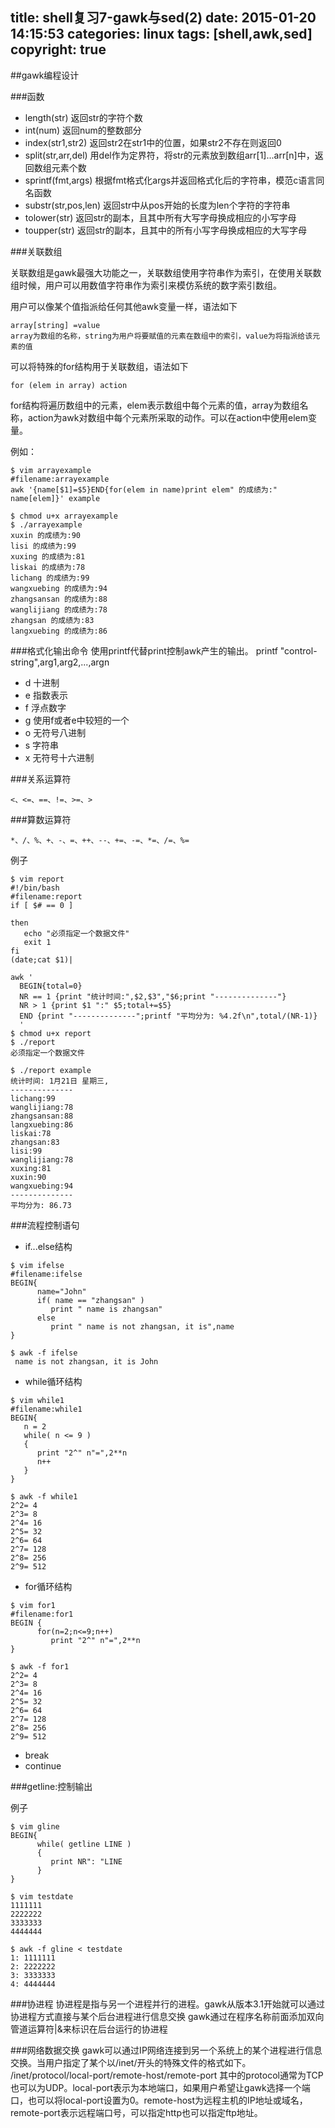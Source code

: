title: shell复习7-gawk与sed(2)
date: 2015-01-20 14:15:53
categories: linux
tags: [shell,awk,sed]
copyright: true
---

##gawk编程设计

###函数

- length(str)  返回str的字符个数
- int(num) 返回num的整数部分
- index(str1,str2) 返回str2在str1中的位置，如果str2不存在则返回0
- split(str,arr,del) 用del作为定界符，将str的元素放到数组arr[1]...arr[n]中，返回数组元素个数
- sprintf(fmt,args) 根据fmt格式化args并返回格式化后的字符串，模范c语言同名函数
- substr(str,pos,len) 返回str中从pos开始的长度为len个字符的字符串
- tolower(str) 返回str的副本，且其中所有大写字母换成相应的小写字母
- toupper(str) 返回str的副本，且其中的所有小写字母换成相应的大写字母

###关联数组

关联数组是gawk最强大功能之一，关联数组使用字符串作为索引，在使用关联数组时候，用户可以用数值字符串作为索引来模仿系统的数字索引数组。

用户可以像某个值指派给任何其他awk变量一样，语法如下

````
array[string] =value
array为数组的名称，string为用户将要赋值的元素在数组中的索引，value为将指派给该元素的值
````
可以将特殊的for结构用于关联数组，语法如下

````
for (elem in array) action
````
for结构将遍历数组中的元素，elem表示数组中每个元素的值，array为数组名称，action为awk对数组中每个元素所采取的动作。可以在action中使用elem变量。

例如：

````shell
$ vim arrayexample
#filename:arrayexample
awk '{name[$1]=$5}END{for(elem in name)print elem" 的成绩为:" name[elem]}' example

$ chmod u+x arrayexample
$ ./arrayexample
xuxin 的成绩为:90
lisi 的成绩为:99
xuxing 的成绩为:81
liskai 的成绩为:78
lichang 的成绩为:99
wangxuebing 的成绩为:94
zhangsansan 的成绩为:88
wanglijiang 的成绩为:78
zhangsan 的成绩为:83
langxuebing 的成绩为:86
````

###格式化输出命令
使用printf代替print控制awk产生的输出。
printf "control-string",arg1,arg2,...,argn

- d 十进制
- e 指数表示
- f 浮点数字
- g 使用f或者e中较短的一个
- o 无符号八进制
- s 字符串
- x 无符号十六进制

###关系运算符

````
<、<=、==、!=、>=、>
````
###算数运算符

````
*、/、%、+、-、=、++、--、+=、-=、*=、/=、%=
````
例子

````
$ vim report
#!/bin/bash
#filename:report
if [ $# == 0 ]

then
   echo "必须指定一个数据文件"
   exit 1
fi
(date;cat $1)|

awk '
  BEGIN{total=0}
  NR == 1 {print "统计时间:",$2,$3","$6;print "--------------"}
  NR > 1 {print $1 ":" $5;total+=$5}
  END {print "--------------";printf "平均分为: %4.2f\n",total/(NR-1)}
  '
$ chmod u+x report
$ ./report
必须指定一个数据文件

$ ./report example
统计时间: 1月21日 星期三,
--------------
lichang:99
wanglijiang:78
zhangsansan:88
langxuebing:86
liskai:78
zhangsan:83
lisi:99
wanglijiang:78
xuxing:81
xuxin:90
wangxuebing:94
--------------
平均分为: 86.73
````

###流程控制语句

- if...else结构

````
$ vim ifelse
#filename:ifelse
BEGIN{
      name="John"
      if( name == "zhangsan" )
         print " name is zhangsan"
      else
         print " name is not zhangsan, it is",name
}

$ awk -f ifelse
 name is not zhangsan, it is John
````

- while循环结构

````
$ vim while1
#filename:while1
BEGIN{
   n = 2
   while( n <= 9 )
   {
      print "2^" n"=",2**n
      n++
   }
}

$ awk -f while1
2^2= 4
2^3= 8
2^4= 16
2^5= 32
2^6= 64
2^7= 128
2^8= 256
2^9= 512
````

- for循环结构

````
$ vim for1
#filename:for1
BEGIN {
      for(n=2;n<=9;n++)
         print "2^" n"=",2**n
}

$ awk -f for1
2^2= 4
2^3= 8
2^4= 16
2^5= 32
2^6= 64
2^7= 128
2^8= 256
2^9= 512
````

- break
- continue

###getline:控制输出

例子

````
$ vim gline
BEGIN{
      while( getline LINE )
      { 
         print NR": "LINE
      }
}

$ vim testdate
1111111
2222222
3333333
4444444

$ awk -f gline < testdate
1: 1111111
2: 2222222
3: 3333333
4: 4444444
````

###协进程
协进程是指与另一个进程并行的进程。gawk从版本3.1开始就可以通过协进程方式直接与某个后台进程进行信息交换
gawk通过在程序名称前面添加双向管道运算符|&来标识在后台运行的协进程

###网络数据交换
gawk可以通过IP网络连接到另一个系统上的某个进程进行信息交换。当用户指定了某个以/inet/开头的特殊文件的格式如下。
/inet/protocol/local-port/remote-host/remote-port
其中的protocol通常为TCP也可以为UDP。local-port表示为本地端口，如果用户希望让gawk选择一个端口，也可以将local-port设置为0。remote-host为远程主机的IP地址或域名，remote-port表示远程端口号，可以指定http也可以指定ftp地址。